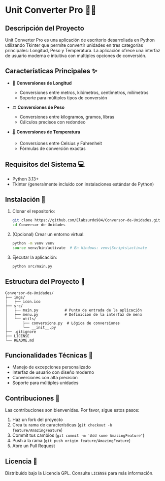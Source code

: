 # Unit Converter Pro 🔢📏

## Descripción del Proyecto

Unit Converter Pro es una aplicación de escritorio desarrollada en Python utilizando Tkinter que permite convertir unidades en tres categorías principales: Longitud, Peso y Temperatura. La aplicación ofrece una interfaz de usuario moderna e intuitiva con múltiples opciones de conversión.

## Características Principales ✨

- 📏 **Conversiones de Longitud**
  - Conversiones entre metros, kilómetros, centímetros, milímetros
  - Soporte para múltiples tipos de conversión

- ⚖️ **Conversiones de Peso**
  - Conversiones entre kilogramos, gramos, libras
  - Cálculos precisos con redondeo

- 🌡️ **Conversiones de Temperatura**
  - Conversiones entre Celsius y Fahrenheit
  - Fórmulas de conversión exactas

## Requisitos del Sistema 💻

- Python 3.13+
- Tkinter (generalmente incluido con instalaciones estándar de Python)

## Instalación 🚀

1. Clonar el repositorio:
   ```bash
   git clone https://github.com/Elabsurdo984/Conversor-de-Unidades.git
   cd Conversor-de-Unidades
   ```

2. (Opcional) Crear un entorno virtual:
   ```bash
   python -m venv venv
   source venv/bin/activate  # En Windows: venv\Scripts\activate
   ```

3. Ejecutar la aplicación:
   ```bash
   python src/main.py
   ```

## Estructura del Proyecto 📂

```
Conversor-de-Unidades/
├── imgs/
|   ├── icon.ico
├── src/
│   ├── main.py            # Punto de entrada de la aplicación
│   ├── menu.py            # Definición de la interfaz de menú
│   └── utils/
│       ├── conversions.py  # Lógica de conversiones
│       └── __init__.py
├── .gitignore
├── LICENSE
└── README.md
```

## Funcionalidades Técnicas 🔧

- Manejo de excepciones personalizado
- Interfaz de usuario con diseño moderno
- Conversiones con alta precisión
- Soporte para múltiples unidades

## Contribuciones 🤝

Las contribuciones son bienvenidas. Por favor, sigue estos pasos:

1. Haz un fork del proyecto
2. Crea tu rama de características (`git checkout -b feature/AmazingFeature`)
3. Commit tus cambios (`git commit -m 'Add some AmazingFeature'`)
4. Push a la rama (`git push origin feature/AmazingFeature`)
5. Abre un Pull Request

## Licencia 📄

Distribuido bajo la Licencia GPL. Consulte `LICENSE` para más información.
